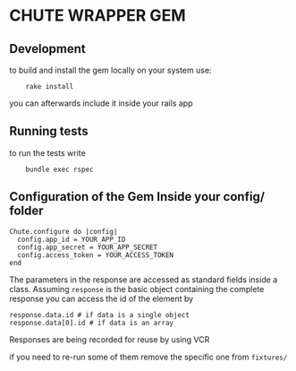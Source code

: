 CHUTE WRAPPER GEM
==

Development
--

to build and install the gem locally on your system use:

        rake install

you can afterwards include it inside your rails app


Running tests
--

to run the tests write


        bundle exec rspec


Configuration of the Gem Inside your config/ folder
--

```
Chute.configure do |config|
  config.app_id = YOUR_APP_ID
  config.app_secret = YOUR_APP_SECRET
  config.access_token = YOUR_ACCESS_TOKEN
end
```


The parameters in the response are accessed as standard fields inside a class. Assuming `response` is the basic
object containing the complete response you can access the id of the element by

```
response.data.id # if data is a single object
response.data[0].id # if data is an array
```


Responses are being recorded for reuse by using VCR

if you need to re-run some of them remove the specific one from `fixtures/`
